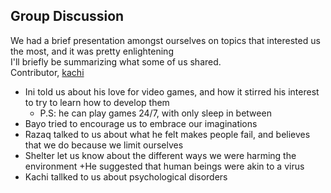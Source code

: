 ## Group Discussion
We had a brief presentation amongst ourselves on topics that interested us the most, and it was pretty enlightening <br/>
I'll briefly be summarizing what some of us shared.<br/>
 Contributor, [kachi](https://github.com/robocopkaka)

* Ini told us about his love for video games, and how it stirred his interest to try to learn how to develop them
	+ P.S: he can play games 24/7, with only sleep in between
* Bayo tried to encourage us to embrace our imaginations
* Razaq talked to us about what he felt makes people fail, and believes that we do because we limit ourselves
* Shelter let us know about the different ways we were harming the environment
	+He suggested that human beings were akin to a virus
* Kachi tallked to us about psychological disorders